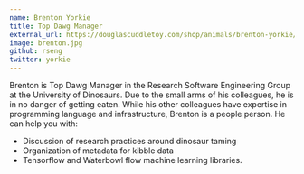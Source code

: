 ```yaml
---
name: Brenton Yorkie
title: Top Dawg Manager
external_url: https://douglascuddletoy.com/shop/animals/brenton-yorkie/
image: brenton.jpg
github: rseng
twitter: yorkie
---
```


Brenton is Top Dawg Manager in the Research Software Engineering Group
at the University of Dinosaurs. Due to the small arms of his colleagues, he
is in no danger of getting eaten. While his other colleagues have expertise
in programming language and infrastructure, Brenton is a people person. He
can help you with:

 - Discussion of research practices around dinosaur taming
 - Organization of metadata for kibble data
 - Tensorflow and Waterbowl flow machine learning libraries.

